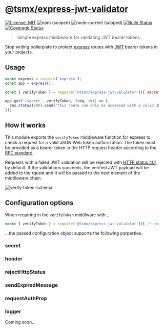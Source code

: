# [**@tsmx/express-jwt-validator**](https://github.com/tsmx/express-jwt-validator)

[![License: MIT](https://img.shields.io/badge/License-MIT-blue.svg)](https://opensource.org/licenses/MIT)
![npm (scoped)](https://img.shields.io/npm/v/@tsmx/express-jwt-validator)
![node-current (scoped)](https://img.shields.io/node/v/@tsmx/express-jwt-validator)
[![Build Status](https://img.shields.io/github/workflow/status/tsmx/express-jwt-validator/git-ci-build)](https://img.shields.io/github/workflow/status/tsmx/express-jwt-validator/git-ci-build)
[![Coverage Status](https://coveralls.io/repos/github/tsmx/express-jwt-validator/badge.svg?branch=master)](https://coveralls.io/github/tsmx/express-jwt-validator?branch=master)

> Simple express middleware for validating JWT bearer tokens. 

Stop writing boilerplate to protect [express](https://www.npmjs.com/package/express) routes with [JWT](https://www.npmjs.com/package/jsonwebtoken) bearer tokens in your projects.

## Usage

```js
const express = require('express');
const app = express();

const { verifyToken } = require('@tsmx/express-jwt-validator')({ secret: 'YOUR_JWT_SECRET' });

app.get('/secret', verifyToken, (req, res) => {
  res.status(200).send('This route can only be accessed with a valid JWT bearer token.');
});
```

## How it works

This module exports the `verifyToken` middleware function for express to check a request for a valid JSON Web token authorization. The token must be provided as a bearer token in the HTTP request header according to the [RFC standard](https://datatracker.ietf.org/doc/html/rfc6750#section-2.1).

Requests with a failed JWT validation will be rejected with [HTTP status 401](https://developer.mozilla.org/en-US/docs/Web/HTTP/Status/401) by default. If the validations succeeds, the verified JWT payload will be added to the rquest and it will be passed to the next element of the middleware chain.

![verify-token-schema](https://tsmx.net/wp-content/uploads/2022/04/verify-token-schema.png)

## Configuration options

When requiring in the `verifyToken` middlware with...

```js
const { verifyToken } = require('@tsmx/express-jwt-validator')({ /* configuration object */ });
```

...the passed configuration object supports the following porperties.

### secret

### header

### rejectHttpStatus

### sendExpiredMessage

### requestAuthProp

### logger

Coming soon...